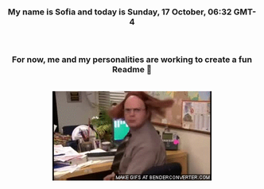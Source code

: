 


<div align="center">
<h3 >My name is Sofia and today is Sunday, 17 October, 06:32 GMT-4</h3><br>
<h3 >For now, me and my personalities are working to create a fun Readme 👋
</h3><br>
<img src='img/dwight.gif' alt='working...'/>
</div>
